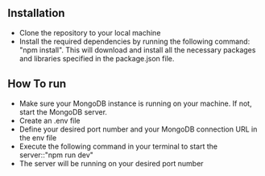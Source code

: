 ## Installation

- Clone the repository to your local machine
- Install the required dependencies by running the following command: "npm install". This will download and install all the necessary packages and libraries specified in the package.json file.
 

## How To run 

- Make sure your MongoDB instance is running on your machine. If not, start the MongoDB server.
- Create an .env file
- Define your desired port number and your MongoDB connection URL in the env file
- Execute the following command in your terminal to start the server::"npm run dev"
- The server will be running on your desired port number

